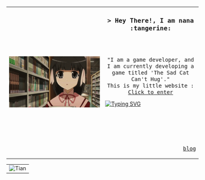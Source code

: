 <table>
  <tr>
    <td width="50%">
      <img src="https://github.com/Blackcat-love/Blackcat-love/blob/main/static/images/shy-anime.gif" alt="lain" style="max-width:100%;">
    </td>
    <td width="50%">
      <h3 align="center">
        <samp>&gt; Hey There!, I am <b>nana</b> :tangerine: </samp>
      </h3>
      <br/>
      <p align="center">
        <samp>
          <br/>
          "I am a game developer, and I am currently developing a game titled 'The Sad Cat Can't Hug'."
          <br/>
          This is my little website : <a href="https://thesadcatcanthug.neocities.org/" target="_blank">Click to enter</a>
        </samp>
      </p>
      <a href="https://git.io/typing-svg">
        <img src="https://readme-typing-svg.demolab.com?font=Fira+Code&weight=200&size=17&duration=4999&pause=1000&color=3340F7&center=true&width=435&lines=Hello+Lain;%E6%97%A0%E8%AE%BA%E5%9C%A8%E5%93%AA%EF%BC%8C%E4%BA%BA%E4%B8%8E%E4%BA%BA%E9%83%BD%E5%BD%BC%E6%AD%A4%E7%9B%B8%E8%BF%9E;%E3%81%A9%E3%81%93%E3%81%AB%E3%81%84%E3%81%A6%E3%82%82%E3%80%81%E4%BA%BA%E3%81%AF%E3%81%A4%E3%81%AA%E3%81%8C%E3%81%A3%E3%81%A6%E3%81%84%E3%82%8B;No+matter+where+you+are%2Cpeople+are+connected" alt="Typing SVG" />
      </a>
          <p align="right" style="margin-top: 100px;">
        <a href="https://nanafree.github.io/NANABLOG/" target="_blank">
          <samp>
          blog
          </samp>
</a>
        <br/>
      </p>
    </td>
  </tr>
</table>


<table align="center">
  <tr>
    <td align="center">
       <img src="https://github.com/Blackcat-love/Blackcat-love/blob/main/static/images/shelter-anime.gif" alt="Tian">
    </td>
  </tr>
</table>











